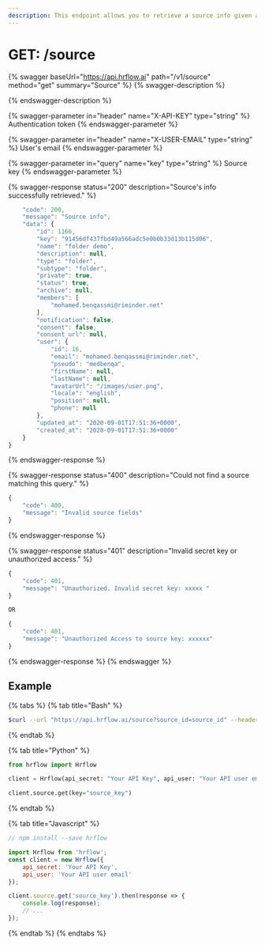 ```yaml
---
description: This endpoint allows you to retrieve a source info given a key.
---
```


# GET: /source

{% swagger baseUrl="https://api.hrflow.ai" path="/v1/source" method="get" summary="Source" %}
{% swagger-description %}

{% endswagger-description %}

{% swagger-parameter in="header" name="X-API-KEY" type="string" %}
Authentication token
{% endswagger-parameter %}

{% swagger-parameter in="header" name="X-USER-EMAIL" type="string" %}
User's email
{% endswagger-parameter %}

{% swagger-parameter in="query" name="key" type="string" %}
Source key
{% endswagger-parameter %}

{% swagger-response status="200" description="Source's info successfully retrieved." %}
```javascript
    "code": 200,
    "message": "Source info",
    "data": {
        "id": 1166,
        "key": "91456df437fbd49a566adc5e0b0b33d13b115d06",
        "name": "folder demo",
        "description": null,
        "type": "folder",
        "subtype": "folder",
        "private": true,
        "status": true,
        "archive": null,
        "members": [
            "mohamed.benqassmi@riminder.net"
        ],
        "notification": false,
        "consent": false,
        "consent_url": null,
        "user": {
            "id": 16,
            "email": "mohamed.benqassmi@riminder.net",
            "pseudo": "medbenqa",
            "firstName": null,
            "lastName": null,
            "avatarUrl": "/images/user.png",
            "locale": "english",
            "position": null,
            "phone": null
        },
        "updated_at": "2020-09-01T17:51:36+0000",
        "created_at": "2020-09-01T17:51:36+0000"
    }
}
```
{% endswagger-response %}

{% swagger-response status="400" description="Could not find a source matching this query." %}
```javascript
{
    "code": 400,
    "message": "Invalid source fields"
}
```
{% endswagger-response %}

{% swagger-response status="401" description="Invalid secret key or unauthorized access." %}
```javascript
{
    "code": 401,
    "message": "Unauthorized. Invalid secret key: xxxxx "
}

OR

{
    "code": 401,
    "message": "Unauthorized Access to source key: xxxxxx"
}
```
{% endswagger-response %}
{% endswagger %}

## Example

{% tabs %}
{% tab title="Bash" %}
```bash
$curl --url "https://api.hrflow.ai/source?source_id=source_id" --header "X-API-KEY: api_key"
```
{% endtab %}

{% tab title="Python" %}
```python
from hrflow import Hrflow

client = Hrflow(api_secret: "Your API Key", api_user: "Your API user email")

client.source.get(key="source_key")
```
{% endtab %}

{% tab title="Javascript" %}
```javascript
// npm install --save hrflow

import Hrflow from 'hrflow';
const client = new Hrflow({ 
    api_secret: 'Your API Key',
    api_user: 'Your API user email'
});

client.source.get('source_key').then(response => {
    console.log(response);
    // ...
});
```
{% endtab %}
{% endtabs %}
